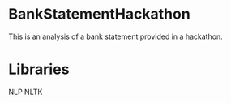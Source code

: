 # BankStatementHackathon
This is an analysis of a bank statement provided in a hackathon.

# Libraries
NLP
NLTK

